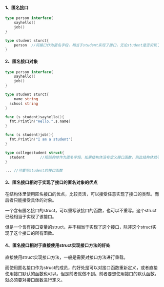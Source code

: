#### 1、匿名接口

```go
type person interface{
	sayhello()
	job()
}

type student sturct{
	person	//将接口作为匿名字段，相当于student实现了接口，无论student是否实现了person接口
}

```

#### 2、匿名接口对象

```go
type person interface{
	sayhello()
	job()
}

type student sturct{
	name string
  school string
}

func (s student)sayhello(){
  fmt.Println("Hello,",s.name)
}

func (s student)job(){
  fmt.Println("I am a student")
}

type collegestudent struct{
  student		//把结构体作为匿名字段，如果结构体没有定义接口函数，则此结构体就不算person接口类型
}

... //可重写student的接口函数

```

#### 3、匿名接口相对于实现了接口的匿名对象的优点

在结构体里使用匿名接口的优点，比较灵活，可以接受任意实现了接口的类型。而后者只能接受具体的对象。

一个含有匿名接口的struct，可以重写该接口的函数，也可以不重写。这个struct已经相当于实现了该接口。

但是一个含有接口变量的struct，并不相当于实现了这个接口，除非这个struct实现了这个接口的所有函数。

#### 4、匿名接口相对于直接使用struct实现接口方法的好处

直接使用struct实现接口方法，一般是需要对接口方法进行重载。

而使用匿名接口作为struct的成员，的好处是可以对接口函数重新定义，或者直接使用接口默认的函数也可以。但是前者就做不到。前者要想使用接口的默认函数，就必须要对接口函数进行定义。